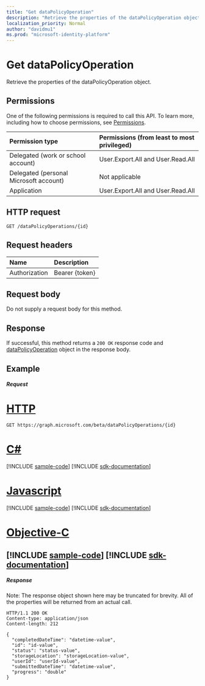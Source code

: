 ```yaml
---
title: "Get dataPolicyOperation"
description: "Retrieve the properties of the dataPolicyOperation object."
localization_priority: Normal
author: "davidmu1"
ms.prod: "microsoft-identity-platform"
---
```


# Get dataPolicyOperation

Retrieve the properties of the dataPolicyOperation object.

## Permissions
One of the following permissions is required to call this API. To learn more, including how to choose permissions, see [Permissions](/graph/permissions-reference).

|Permission type      | Permissions (from least to most privileged)              |
|:--------------------|:---------------------------------------------------------|
|Delegated (work or school account) |  User.Export.All and User.Read.All  |
|Delegated (personal Microsoft account) |  Not applicable  |
|Application | User.Export.All and User.Read.All | 

## HTTP request
<!-- { "blockType": "ignored" } -->
```http
GET /dataPolicyOperations/{id}
```

## Request headers
| Name      |Description|
|:----------|:----------|
| Authorization  | Bearer {token}|

## Request body
Do not supply a request body for this method.
## Response
If successful, this method returns a `200 OK` response code and [dataPolicyOperation](../resources/datapolicyoperation.md) object in the response body.
## Example
##### Request

# [HTTP](#tab/http)
<!-- {
  "blockType": "request",
  "name": "get_datapolicyoperation"
}-->
```http
GET https://graph.microsoft.com/beta/dataPolicyOperations/{id}
```
# [C#](#tab/csharp)
[!INCLUDE [sample-code](../includes/snippets/get-datapolicyoperation-csharp-snippets.md)]
[!INCLUDE [sdk-documentation](../includes/snippets/snippets-sdk-documentation-link.md)]

# [Javascript](#tab/javascript)
[!INCLUDE [sample-code](../includes/snippets/get-datapolicyoperation-javascript-snippets.md)]
[!INCLUDE [sdk-documentation](../includes/snippets/snippets-sdk-documentation-link.md)]
# [Objective-C](#tab/objc)
[!INCLUDE [sample-code](../includes/snippets/get-datapolicyoperation-objc-snippets.md)]
[!INCLUDE [sdk-documentation](../includes/snippets/snippets-sdk-documentation-link.md)]
---


##### Response
Note: The response object shown here may be truncated for brevity. All of the properties will be returned from an actual call.
<!-- {
  "blockType": "response",
  "truncated": true,
  "@odata.type": "microsoft.graph.dataPolicyOperation"
} -->
```http
HTTP/1.1 200 OK
Content-type: application/json
Content-length: 212

{
  "completedDateTime": "datetime-value",
  "id": "id-value",
  "status": "status-value",
  "storageLocation": "storageLocation-value",
  "userId": "userId-value",
  "submittedDateTime": "datetime-value",
  "progress": "double"
}
```

<!-- uuid: 8fcb5dbc-d5aa-4681-8e31-b001d5168d79
2015-10-25 14:57:30 UTC -->
<!-- {
  "type": "#page.annotation",
  "description": "Get dataPolicyOperation",
  "keywords": "",
  "section": "documentation",
  "tocPath": "",
  "suppressions": [
  ]
}-->

